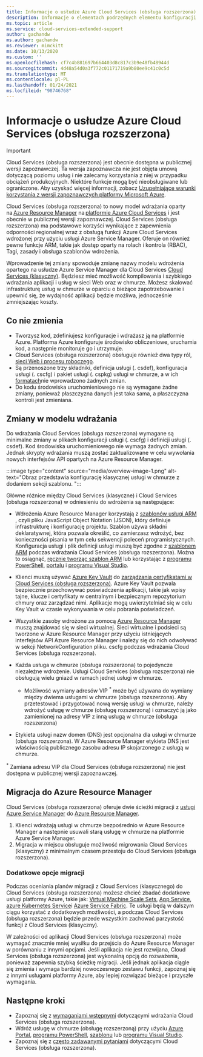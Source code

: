 ```yaml
---
title: Informacje o usłudze Azure Cloud Services (obsługa rozszerzona)
description: Informacje o elementach podrzędnych elementu konfiguracji sieci w pliku konfiguracji usługi, które określają Virtual Network i wartości DNS.
ms.topic: article
ms.service: cloud-services-extended-support
author: gachandw
ms.author: gachandw
ms.reviewer: mimckitt
ms.date: 10/13/2020
ms.custom: ''
ms.openlocfilehash: cf7c4b881697b664403d8c817c3b9e48fb48944d
ms.sourcegitcommit: 4d48a54d0a3f772c01171719a9b80ee9c41c0c5d
ms.translationtype: MT
ms.contentlocale: pl-PL
ms.lasthandoff: 01/24/2021
ms.locfileid: "98746768"
---
```

# <a name="about-azure-cloud-services-extended-support"></a>Informacje o usłudze Azure Cloud Services (obsługa rozszerzona)

> [!IMPORTANT]
> Cloud Services (obsługa rozszerzona) jest obecnie dostępna w publicznej wersji zapoznawczej.
> Ta wersja zapoznawcza nie jest objęta umową dotyczącą poziomu usług i nie zalecamy korzystania z niej w przypadku obciążeń produkcyjnych. Niektóre funkcje mogą być nieobsługiwane lub ograniczone. Aby uzyskać więcej informacji, zobacz [Uzupełniające warunki korzystania z wersji zapoznawczych platformy Microsoft Azure](https://azure.microsoft.com/support/legal/preview-supplemental-terms/).

Cloud Services (obsługa rozszerzona) to nowy model wdrażania oparty na [Azure Resource Manager](https://docs.microsoft.com/azure/azure-resource-manager/management/overview) na [platformie Azure Cloud Services](https://azure.microsoft.com/services/cloud-services/) i jest obecnie w publicznej wersji zapoznawczej. Cloud Services (obsługa rozszerzona) ma podstawowe korzyści wynikające z zapewnienia odporności regionalnej wraz z obsługą funkcji Azure Cloud Services wdrożonej przy użyciu usługi Azure Service Manager. Oferuje on również pewne funkcje ARM, takie jak dostęp oparty na rolach i kontrola (RBAC), Tagi, zasady i obsługa szablonów wdrożenia.  

Wprowadzenie tej zmiany spowoduje zmianę nazwy modelu wdrożenia opartego na usłudze Azure Service Manager dla Cloud Services [Cloud Services (klasyczny)](../cloud-services/cloud-services-choose-me.md). Będziesz mieć możliwość kompilowania i szybkiego wdrażania aplikacji i usług w sieci Web oraz w chmurze. Możesz skalować infrastrukturę usług w chmurze w oparciu o bieżące zapotrzebowanie i upewnić się, że wydajność aplikacji będzie możliwa, jednocześnie zmniejszając koszty.  

## <a name="what-does-not-change"></a>Co nie zmienia 
- Tworzysz kod, zdefiniujesz konfiguracje i wdrażasz ją na platformie Azure. Platforma Azure konfiguruje środowisko obliczeniowe, uruchamia kod, a następnie monitoruje go i utrzymuje.
- Cloud Services (obsługa rozszerzona) obsługuje również dwa typy ról, [sieci Web i procesu roboczego](../cloud-services/cloud-services-choose-me.md). 
- Są przenoszone trzy składniki, definicja usługi (. csdef), konfiguracja usługi (. cscfg) i pakiet usługi (. cspkg) usługi w chmurze, a w ich [formatach](cloud-services-model-and-package.md)nie wprowadzono żadnych zmian. 
- Do kodu środowiska uruchomieniowego nie są wymagane żadne zmiany, ponieważ płaszczyzna danych jest taka sama, a płaszczyzna kontroli jest zmieniana.  

## <a name="changes-in-deployment-model"></a>Zmiany w modelu wdrażania

Do wdrażania Cloud Services (obsługa rozszerzona) wymagane są minimalne zmiany w plikach konfiguracji usługi (. cscfg) i definicji usługi (. csdef). Kod środowiska uruchomieniowego nie wymaga żadnych zmian. Jednak skrypty wdrażania muszą zostać zaktualizowane w celu wywołania nowych interfejsów API opartych na Azure Resource Manager. 

:::image type="content" source="media/overview-image-1.png" alt-text="Obraz przedstawia konfigurację klasycznej usługi w chmurze z dodaniem sekcji szablonu. ":::

Główne różnice między Cloud Services (klasyczne) i Cloud Services (obsługa rozszerzona) w odniesieniu do wdrożenia są następujące: 

- Wdrożenia Azure Resource Manager korzystają z [szablonów usługi ARM](https://docs.microsoft.com/azure/azure-resource-manager/templates/overview) , czyli pliku JavaScript Object Notation (JSON), który definiuje infrastrukturę i konfigurację projektu. Szablon używa składni deklaratywnej, która pozwala określić, co zamierzasz wdrożyć, bez konieczności pisania w tym celu sekwencji poleceń programistycznych. Konfiguracja usługi i plik definicji usługi muszą być zgodne z [szablonem ARM](https://docs.microsoft.com/azure/azure-resource-manager/templates/overview) podczas wdrażania Cloud Services (obsługa rozszerzona). Można to osiągnąć, [ręcznie tworząc szablon ARM](deploy-template.md) lub korzystając z [programu PowerShell](deploy-powershell.md), [portalu](deploy-portal.md) i [programu Visual Studio](deploy-visual-studio.md).  

- Klienci muszą używać [Azure Key Vault](https://docs.microsoft.com/azure/key-vault/general/overview) do [zarządzania certyfikatami w Cloud Services (obsługa rozszerzona)](certificates-and-key-vault.md). Azure Key Vault pozwala bezpiecznie przechowywać poświadczenia aplikacji, takie jak wpisy tajne, klucze i certyfikaty w centralnym i bezpiecznym repozytorium chmury oraz zarządzać nimi. Aplikacje mogą uwierzytelniać się w celu Key Vault w czasie wykonywania w celu pobrania poświadczeń. 

- Wszystkie zasoby wdrożone za pomocą [Azure Resource Manager](https://docs.microsoft.com/azure/azure-resource-manager/templates/overview) muszą znajdować się w sieci wirtualnej. Sieci wirtualne i podsieci są tworzone w Azure Resource Manager przy użyciu istniejących interfejsów API Azure Resource Manager i należy się do nich odwoływać w sekcji NetworkConfiguration pliku. cscfg podczas wdrażania Cloud Services (obsługa rozszerzona).   

- Każda usługa w chmurze (obsługa rozszerzona) to pojedyncze niezależne wdrożenie. Usługi Cloud Services (obsługa rozszerzona) nie obsługują wielu gniazd w ramach jednej usługi w chmurze.  
    - Możliwość wymiany adresów VIP <sup>*</sup> może być używana do wymiany między dwiema usługami w chmurze (obsługa rozszerzona). Aby przetestować i przygotować nową wersję usługi w chmurze, należy wdrożyć usługę w chmurze (obsługę rozszerzoną) i oznaczyć ją jako zamienionej na adresy VIP z inną usługą w chmurze (obsługa rozszerzona)  

- Etykieta usługi nazw domen (DNS) jest opcjonalna dla usługi w chmurze (obsługa rozszerzona). W Azure Resource Manager etykieta DNS jest właściwością publicznego zasobu adresu IP skojarzonego z usługą w chmurze. 


<sup>*</sup> Zamiana adresu VIP dla Cloud Services (obsługa rozszerzona) nie jest dostępna w publicznej wersji zapoznawczej.  

## <a name="migration-to-azure-resource-manager"></a>Migracja do Azure Resource Manager

Cloud Services (obsługa rozszerzona) oferuje dwie ścieżki migracji z [usługi Azure Service Manager](https://docs.microsoft.com/powershell/azure/servicemanagement/overview?view=azuresmps-4.0.0&preserve-view=true ) do [Azure Resource Manager](https://docs.microsoft.com/azure/azure-resource-manager/management/overview). 
1) Klienci wdrażają usługi w chmurze bezpośrednio w Azure Resource Manager a następnie usuwali starą usługę w chmurze na platformie Azure Service Manager. 
2) Migracja w miejscu obsługuje możliwość migrowania Cloud Services (klasyczny) z minimalnym czasem przestoju do Cloud Services (obsługa rozszerzona). 

### <a name="additional-migration-options"></a>Dodatkowe opcje migracji

Podczas oceniania planów migracji z Cloud Services (klasycznego) do Cloud Services (obsługa rozszerzona) możesz chcieć zbadać dodatkowe usługi platformy Azure, takie jak: [Virtual Machine Scale Sets](https://docs.microsoft.com/azure/virtual-machine-scale-sets/overview), [App Service](https://docs.microsoft.com/azure/app-service/overview), [azure Kubernetes Service](https://docs.microsoft.com/azure/aks/intro-kubernetes)i [Azure Service Fabric](https://docs.microsoft.com/azure/service-fabric/service-fabric-overview). Te usługi będą w dalszym ciągu korzystać z dodatkowych możliwości, a podczas Cloud Services (obsługa rozszerzona) będzie przede wszystkim zachować parzystość funkcji z Cloud Services (klasyczny). 

W zależności od aplikacji Cloud Services (obsługa rozszerzona) może wymagać znacznie mniej wysiłku do przejścia do Azure Resource Manager w porównaniu z innymi opcjami. Jeśli aplikacja nie jest rozwijana, Cloud Services (obsługa rozszerzona) jest wykonalną opcją do rozważenia, ponieważ zapewnia szybką ścieżkę migracji. Jeśli jednak aplikacja ciągle się zmienia i wymaga bardziej nowoczesnego zestawu funkcji, zapoznaj się z innymi usługami platformy Azure, aby lepiej rozwiązać bieżące i przyszłe wymagania. 

## <a name="next-steps"></a>Następne kroki
- Zapoznaj się z [wymaganiami wstępnymi](deploy-prerequisite.md) dotyczącymi wdrażania Cloud Services (obsługa rozszerzona).
- Wdróż usługę w chmurze (obsługę rozszerzoną) przy użyciu [Azure Portal](deploy-portal.md), [programu PowerShell](deploy-powershell.md), [szablonu](deploy-template.md) lub [programu Visual Studio](deploy-visual-studio.md).
- Zapoznaj się z [często zadawanymi pytaniami](faq.md) dotyczącymi Cloud Services (obsługa rozszerzona).

